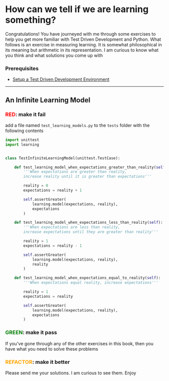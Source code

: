# How can we tell if we are learning something?

Congratulations! You have journeyed with me through some exercises to help you get more familiar with Test Driven Development and Python. What follows is an exercise in measuring learning. It is somewhat philosophical in its meaning but arithmetic in its representation. I am curious to know what you think and what solutions you come up with

### Prerequisites

- [Setup a Test Driven Development Environment](./TDD_SETUP.md)

---

## An Infinite Learning Model

### <span style="color:red">**RED**</span>: make it fail

add a file named `test_learning_models.py` to the `tests` folder with the following contents

```python
import unittest
import learning


class TestInfiniteLearningModel(unittest.TestCase):

    def test_learning_model_when_expectations_greater_than_reality(self):
        '''When expectations are greater than reality,
        increase reality until it is greater than expectations'''

        reality = 0
        expectations = reality + 1

        self.assertGreater(
            learning.model(expectations, reality),
            expectations
        )

    def test_learning_model_when_expectations_less_than_reality(self):
        '''When expectations are less than reality,
        increase expectations until they are greater than reality'''

        reality = 1
        expectations = reality - 1

        self.assertGreater(
            learning.model(expectations, reality),
            reality
        )

    def test_learning_model_when_expectations_equal_to_reality(self):
        '''When expectations equal reality, increase expectations'''

        reality = 1
        expectations = reality

        self.assertGreater(
            learning.model(expectations, reality),
            expectations
        )
```

### <span style="color:green">**GREEN**</span>: make it pass

If you've gone through any of the other exercises in this book, then you have what you need to solve these problems

### <span style="color:orange">**REFACTOR**</span>: make it better

Please send me your solutions. I am curious to see them. Enjoy